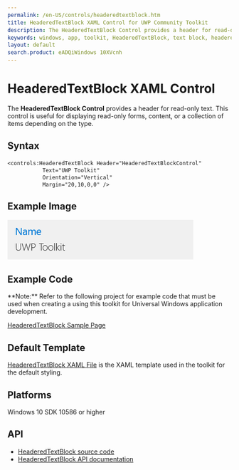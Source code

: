 ```yaml
---
permalink: /en-US/controls/headeredtextblock.htm
title: HeaderedTextBlock XAML Control for UWP Community Toolkit
description: The HeaderedTextBlock Control provides a header for read-only text, displays forms, content and various item collections
keywords: windows, app, toolkit, HeaderedTextBlock, text block, headered, XAML, XAML Control, HeaderedText, UWP
layout: default
search.product: eADQiWindows 10XVcnh
---
```


# HeaderedTextBlock XAML Control
The **HeaderedTextBlock Control** provides a header for read-only text. This control is useful for displaying read-only forms, content, or a collection of items depending on the type. 

## Syntax
```xaml
<controls:HeaderedTextBlock Header="HeaderedTextBlockControl" 
           Text="UWP Toolkit" 
           Orientation="Vertical"
		   Margin="20,10,0,0" />  
```

## Example Image
![HeaderedTextBlock animation](/resources/images/Controls-HeaderedTextBlock.png "HeaderedTextBlock")

## Example Code
<p> **Note:** Refer to the following project for example code that must be used when creating a using this toolkit for Universal Windows application development.<p>

[HeaderedTextBlock Sample Page](https://github.com/Microsoft/UWPCommunityToolkit/tree/master/Microsoft.Toolkit.Uwp.SampleApp/SamplePages/HeaderedTextBlock)

## Default Template 
[HeaderedTextBlock XAML File](https://github.com/Microsoft/UWPCommunityToolkit/blob/master/Microsoft.Toolkit.Uwp.UI.Controls/HeaderedTextBlock/HeaderedTextBlock.xaml) is the XAML template used in the toolkit for the default styling.

## Platforms 
Windows 10 SDK 10586 or higher

## API
* [HeaderedTextBlock source code](https://github.com/Microsoft/UWPCommunityToolkit/tree/master/Microsoft.Toolkit.Uwp.UI.Controls/HeaderedTextBlock)
* [HeaderedTextBlock API documentation](../api/Microsoft_Toolkit_Uwp_UI_Controls_HeaderedTextBlock.htm)
